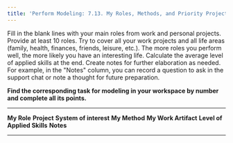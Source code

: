 ```yaml
---
title: 'Perform Modeling: 7.13. My Roles, Methods, and Priority Projects'
---
```


Fill in the blank lines with your main roles from work and personal projects. Provide at least 10 roles. Try to cover all your work projects and all life areas (family, health, finances, friends, leisure, etc.). The more roles you perform well, the more likely you have an interesting life. Calculate the average level of applied skills at the end. Create notes for further elaboration as needed. For example, in the "Notes" column, you can record a question to ask in the support chat or note a thought for future preparation.

**Find the corresponding task for modeling in your workspace by number and complete all its points.**

  -------------- ------------ --------------------- --------------- ------------------------- ------------------------------------ -------------
  **My Role**    **Project**  **System of interest** **My Method**  **My Work Artifact**  **Level of Applied Skills** **Notes**
                                                                                                                                   
  -------------- ------------ --------------------- --------------- ------------------------- ------------------------------------ -------------
